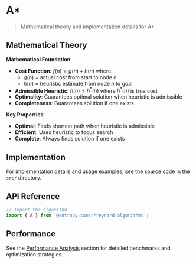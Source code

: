 # A*

> Mathematical theory and implementation details for A*

## Mathematical Theory

**Mathematical Foundation**:

- **Cost Function**: $f(n) = g(n) + h(n)$ where:
  - $g(n)$ = actual cost from start to node $n$
  - $h(n)$ = heuristic estimate from node $n$ to goal
- **Admissible Heuristic**: $h(n) \leq h^*(n)$ where $h^*(n)$ is true cost
- **Optimality**: Guarantees optimal solution when heuristic is admissible
- **Completeness**: Guarantees solution if one exists

**Key Properties**:

- **Optimal**: Finds shortest path when heuristic is admissible
- **Efficient**: Uses heuristic to focus search
- **Complete**: Always finds solution if one exists

## Implementation

For implementation details and usage examples, see the source code in the `src/` directory.

## API Reference

```typescript
// Import the algorithm
import { A } from '@entropy-tamer/reynard-algorithms';
```

## Performance

See the [Performance Analysis](../performance/) section for detailed benchmarks and optimization strategies.
